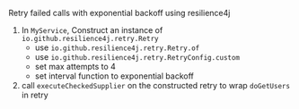 Retry failed calls with exponential backoff using resilience4j


1. In `MyService`, Construct an instance of `io.github.resilience4j.retry.Retry`
   - use `io.github.resilience4j.retry.Retry.of`
   - use `io.github.resilience4j.retry.RetryConfig.custom`
   - set max attempts to 4
   - set interval function to exponential backoff
2. call `executeCheckedSupplier` on the constructed retry to wrap `doGetUsers` in retry